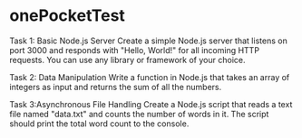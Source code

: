 # onePocketTest

Task 1: Basic Node.js Server Create a simple Node.js server that listens on port 3000 and responds with "Hello, World!" for all incoming HTTP requests. You can use any library or framework of your choice. 

Task 2: Data Manipulation Write a function in Node.js that takes an array of integers as input and returns the sum of all the numbers.  

Task 3:Asynchronous File Handling Create a Node.js script that reads a text file named "data.txt" and counts the number of words in it. The script should print the total word count to the console.
